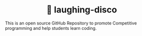 <h1 align="center">👋 laughing-disco</h1>

This is an open source GitHub Repository to promote Competitive programming and help students learn coding.
